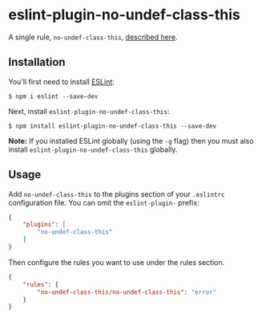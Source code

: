 # eslint-plugin-no-undef-class-this

A single rule, `no-undef-class-this`, [described here](docs/rules/no-undef-class-this.md).

## Installation

You'll first need to install [ESLint](http://eslint.org):

```
$ npm i eslint --save-dev
```

Next, install `eslint-plugin-no-undef-class-this`:

```
$ npm install eslint-plugin-no-undef-class-this --save-dev
```

**Note:** If you installed ESLint globally (using the `-g` flag) then you must also install `eslint-plugin-no-undef-class-this` globally.

## Usage

Add `no-undef-class-this` to the plugins section of your `.eslintrc` configuration file. You can omit the `eslint-plugin-` prefix:

```json
{
    "plugins": [
        "no-undef-class-this"
    ]
}
```


Then configure the rules you want to use under the rules section.

```json
{
    "rules": {
        "no-undef-class-this/no-undef-class-this": "error"
    }
}
```
